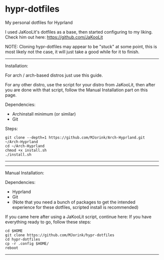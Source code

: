 # hypr-dotfiles
My personal dotfiles for Hyprland

I used JaKooLit's dotfiles as a base, then started configuring to my liking.
Check him out here: https://github.com/JaKooLit

NOTE:
    Cloning hypr-dotfiles may appear to be "stuck" at some point, this is most likely not the case, it will just take a good     while for it to finish.

------------------------------------------------------------
Installation:

For arch / arch-based distros just use this guide. 

For any other distro, use the script for your distro from JaKooLit, then after you are done with that script, follow the Manual Installation part on this page.

Dependencies: 
- Archinstall minimum (or similar)
- Git

Steps:

    git clone --depth=1 https://github.com/MJorink/Arch-Hyprland.git ~/Arch-Hyprland
    cd ~/Arch-Hyprland
    chmod +x install.sh
    ./install.sh

------------------------------------------------------------

------------------------------------------------------------
Manual Installation:

Dependencies:

- Hyprland
- Git
- (Note that you need a bunch of packages to get the intended experience for these dotfiles, scripted install is recommended) 

If you came here after using a JaKooLit script, continue here:
If you have everything ready to go, follow these steps:

    cd $HOME
    git clone https://github.com/MJorink/hypr-dotfiles
    cd hypr-dotfiles
    cp -r .config $HOME/
    reboot
    
    
------------------------------------------------------------
